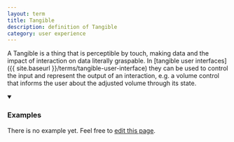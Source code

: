 ```yaml
---
layout: term
title: Tangible
description: definition of Tangible
category: user experience
---
```

A Tangible is a thing that is perceptible by touch, making data and the impact of interaction on data literally graspable. In [tangible user interfaces]({{ site.baseurl }}/terms/tangible-user-interface) they can be used to control the input and represent the output of an interaction, e.g. a volume control that informs the user about the adjusted volume through its state.

<details markdown="1" open>
<summary><h3>Examples</h3></summary> 

There is no example yet. Feel free to <a href="{{ site.repo }}/edit/master/{{ page.path }}" target="_blank"><i class="fa fa-edit fa-fw"></i> edit this page</a>.

</details>
